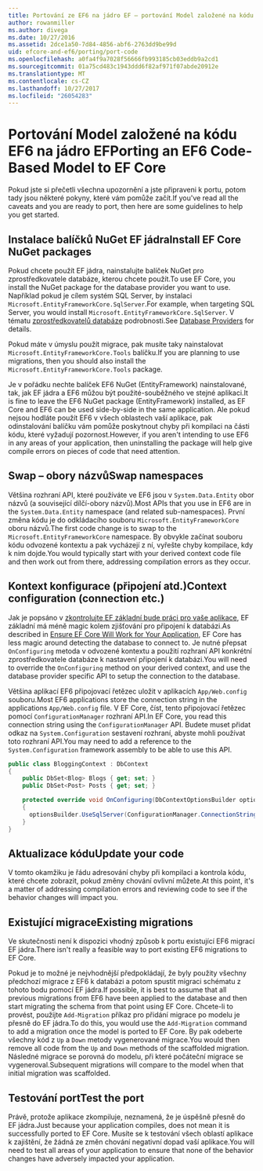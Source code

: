 ```yaml
---
title: Portování ze EF6 na jádro EF – portování Model založené na kódu
author: rowanmiller
ms.author: divega
ms.date: 10/27/2016
ms.assetid: 2dce1a50-7d84-4856-abf6-2763dd9be99d
uid: efcore-and-ef6/porting/port-code
ms.openlocfilehash: a0fa4f9a7028f56666fb993185cb03eddb9a2cd1
ms.sourcegitcommit: 01a75cd483c1943ddd6f82af971f07abde20912e
ms.translationtype: MT
ms.contentlocale: cs-CZ
ms.lasthandoff: 10/27/2017
ms.locfileid: "26054283"
---
```

# <a name="porting-an-ef6-code-based-model-to-ef-core"></a><span data-ttu-id="88e0e-102">Portování Model založené na kódu EF6 na jádro EF</span><span class="sxs-lookup"><span data-stu-id="88e0e-102">Porting an EF6 Code-Based Model to EF Core</span></span>

<span data-ttu-id="88e0e-103">Pokud jste si přečetli všechna upozornění a jste připraveni k portu, potom tady jsou některé pokyny, které vám pomůže začít.</span><span class="sxs-lookup"><span data-stu-id="88e0e-103">If you've read all the caveats and you are ready to port, then here are some guidelines to help you get started.</span></span>

## <a name="install-ef-core-nuget-packages"></a><span data-ttu-id="88e0e-104">Instalace balíčků NuGet EF jádra</span><span class="sxs-lookup"><span data-stu-id="88e0e-104">Install EF Core NuGet packages</span></span>

<span data-ttu-id="88e0e-105">Pokud chcete použít EF jádra, nainstalujte balíček NuGet pro zprostředkovatele databáze, kterou chcete použít.</span><span class="sxs-lookup"><span data-stu-id="88e0e-105">To use EF Core, you install the NuGet package for the database provider you want to use.</span></span> <span data-ttu-id="88e0e-106">Například pokud je cílem systém SQL Server, by instalaci `Microsoft.EntityFrameworkCore.SqlServer`.</span><span class="sxs-lookup"><span data-stu-id="88e0e-106">For example, when targeting SQL Server, you would install `Microsoft.EntityFrameworkCore.SqlServer`.</span></span> <span data-ttu-id="88e0e-107">V tématu [zprostředkovatelů databáze](../../core/providers/index.md) podrobnosti.</span><span class="sxs-lookup"><span data-stu-id="88e0e-107">See [Database Providers](../../core/providers/index.md) for details.</span></span>

<span data-ttu-id="88e0e-108">Pokud máte v úmyslu použít migrace, pak musíte taky nainstalovat `Microsoft.EntityFrameworkCore.Tools` balíčku.</span><span class="sxs-lookup"><span data-stu-id="88e0e-108">If you are planning to use migrations, then you should also install the `Microsoft.EntityFrameworkCore.Tools` package.</span></span>

<span data-ttu-id="88e0e-109">Je v pořádku nechte balíček EF6 NuGet (EntityFramework) nainstalované, tak, jak EF jádra a EF6 můžou být použité-souběžného ve stejné aplikaci.</span><span class="sxs-lookup"><span data-stu-id="88e0e-109">It is fine to leave the EF6 NuGet package (EntityFramework) installed, as EF Core and EF6 can be used side-by-side in the same application.</span></span> <span data-ttu-id="88e0e-110">Ale pokud nejsou hodláte použít EF6 v všech oblastech vaší aplikace, pak odinstalování balíčku vám pomůže poskytnout chyby při kompilaci na části kódu, které vyžadují pozornost.</span><span class="sxs-lookup"><span data-stu-id="88e0e-110">However, if you aren't intending to use EF6 in any areas of your application, then uninstalling the package will help give compile errors on pieces of code that need attention.</span></span>

## <a name="swap-namespaces"></a><span data-ttu-id="88e0e-111">Swap – obory názvů</span><span class="sxs-lookup"><span data-stu-id="88e0e-111">Swap namespaces</span></span>

<span data-ttu-id="88e0e-112">Většina rozhraní API, které používáte ve EF6 jsou v `System.Data.Entity` obor názvů (a související dílčí-obory názvů).</span><span class="sxs-lookup"><span data-stu-id="88e0e-112">Most APIs that you use in EF6 are in the `System.Data.Entity` namespace (and related sub-namespaces).</span></span> <span data-ttu-id="88e0e-113">První změna kódu je do odkládacího souboru `Microsoft.EntityFrameworkCore` oboru názvů.</span><span class="sxs-lookup"><span data-stu-id="88e0e-113">The first code change is to swap to the `Microsoft.EntityFrameworkCore` namespace.</span></span> <span data-ttu-id="88e0e-114">By obvykle začínat souboru kódu odvozené kontextu a pak vycházejí z ní, vyřešte chyby kompilace, kdy k nim dojde.</span><span class="sxs-lookup"><span data-stu-id="88e0e-114">You would typically start with your derived context code file and then work out from there, addressing compilation errors as they occur.</span></span>

## <a name="context-configuration-connection-etc"></a><span data-ttu-id="88e0e-115">Kontext konfigurace (připojení atd.)</span><span class="sxs-lookup"><span data-stu-id="88e0e-115">Context configuration (connection etc.)</span></span>

<span data-ttu-id="88e0e-116">Jak je popsáno v [zkontrolujte EF základní bude práci pro vaše aplikace](ensure-requirements.md), EF základní má méně magic kolem zjišťování pro připojení k databázi.</span><span class="sxs-lookup"><span data-stu-id="88e0e-116">As described in [Ensure EF Core Will Work for Your Application](ensure-requirements.md), EF Core has less magic around detecting the database to connect to.</span></span> <span data-ttu-id="88e0e-117">Je nutné přepsat `OnConfiguring` metoda v odvozené kontextu a použití rozhraní API konkrétní zprostředkovatele databáze k nastavení připojení k databázi.</span><span class="sxs-lookup"><span data-stu-id="88e0e-117">You will need to override the `OnConfiguring` method on your derived context, and use the database provider specific API to setup the connection to the database.</span></span>

<span data-ttu-id="88e0e-118">Většina aplikací EF6 připojovací řetězec uložit v aplikacích `App/Web.config` souboru.</span><span class="sxs-lookup"><span data-stu-id="88e0e-118">Most EF6 applications store the connection string in the applications `App/Web.config` file.</span></span> <span data-ttu-id="88e0e-119">V EF Core, číst, tento připojovací řetězec pomocí `ConfigurationManager` rozhraní API.</span><span class="sxs-lookup"><span data-stu-id="88e0e-119">In EF Core, you read this connection string using the `ConfigurationManager` API.</span></span> <span data-ttu-id="88e0e-120">Budete muset přidat odkaz na `System.Configuration` sestavení rozhraní, abyste mohli používat toto rozhraní API.</span><span class="sxs-lookup"><span data-stu-id="88e0e-120">You may need to add a reference to the `System.Configuration` framework assembly to be able to use this API.</span></span>

``` csharp
public class BloggingContext : DbContext
{
    public DbSet<Blog> Blogs { get; set; }
    public DbSet<Post> Posts { get; set; }

    protected override void OnConfiguring(DbContextOptionsBuilder optionsBuilder)
    {
      optionsBuilder.UseSqlServer(ConfigurationManager.ConnectionStrings["BloggingDatabase"].ConnectionString);
    }
}
```

## <a name="update-your-code"></a><span data-ttu-id="88e0e-121">Aktualizace kódu</span><span class="sxs-lookup"><span data-stu-id="88e0e-121">Update your code</span></span>

<span data-ttu-id="88e0e-122">V tomto okamžiku je řádu adresování chyby při kompilaci a kontrola kódu, které chcete zobrazit, pokud změny chování ovlivní můžete.</span><span class="sxs-lookup"><span data-stu-id="88e0e-122">At this point, it's a matter of addressing compilation errors and reviewing code to see if the behavior changes will impact you.</span></span>

## <a name="existing-migrations"></a><span data-ttu-id="88e0e-123">Existující migrace</span><span class="sxs-lookup"><span data-stu-id="88e0e-123">Existing migrations</span></span>

<span data-ttu-id="88e0e-124">Ve skutečnosti není k dispozici vhodný způsob k portu existující EF6 migrací EF jádra.</span><span class="sxs-lookup"><span data-stu-id="88e0e-124">There isn't really a feasible way to port existing EF6 migrations to EF Core.</span></span>

<span data-ttu-id="88e0e-125">Pokud je to možné je nejvhodnější předpokládají, že byly použity všechny předchozí migrace z EF6 k databázi a potom spustit migraci schématu z tohoto bodu pomocí EF jádra.</span><span class="sxs-lookup"><span data-stu-id="88e0e-125">If possible, it is best to assume that all previous migrations from EF6 have been applied to the database and then start migrating the schema from that point using EF Core.</span></span> <span data-ttu-id="88e0e-126">Chcete-li to provést, použijte `Add-Migration` příkaz pro přidání migrace po modelu je přesně do EF jádra.</span><span class="sxs-lookup"><span data-stu-id="88e0e-126">To do this, you would use the `Add-Migration` command to add a migration once the model is ported to EF Core.</span></span> <span data-ttu-id="88e0e-127">By pak odeberte všechny kód z `Up` a `Down` metody vygenerované migrace.</span><span class="sxs-lookup"><span data-stu-id="88e0e-127">You would then remove all code from the `Up` and `Down` methods of the scaffolded migration.</span></span> <span data-ttu-id="88e0e-128">Následné migrace se porovná do modelu, při které počáteční migrace se vygeneroval.</span><span class="sxs-lookup"><span data-stu-id="88e0e-128">Subsequent migrations will compare to the model when that initial migration was scaffolded.</span></span>

## <a name="test-the-port"></a><span data-ttu-id="88e0e-129">Testování port</span><span class="sxs-lookup"><span data-stu-id="88e0e-129">Test the port</span></span>

<span data-ttu-id="88e0e-130">Právě, protože aplikace zkompiluje, neznamená, že je úspěšně přesně do EF jádra.</span><span class="sxs-lookup"><span data-stu-id="88e0e-130">Just because your application compiles, does not mean it is successfully ported to EF Core.</span></span> <span data-ttu-id="88e0e-131">Musíte se k testování všech oblastí aplikace k zajištění, že žádná ze změn chování negativní dopad vaší aplikace.</span><span class="sxs-lookup"><span data-stu-id="88e0e-131">You will need to test all areas of your application to ensure that none of the behavior changes have adversely impacted your application.</span></span>

